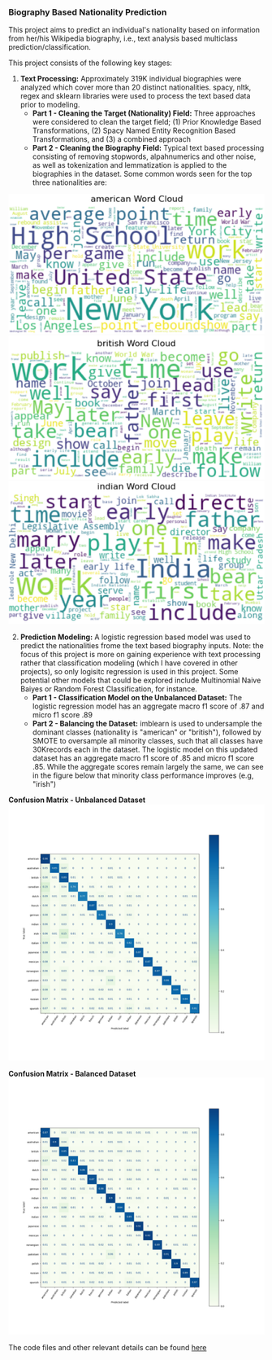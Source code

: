 ### Biography Based Nationality Prediction

This project aims to predict an individual's nationality based on information from her/his Wikipedia biography, i.e., text analysis based multiclass prediction/classification. 

This project consists of the following key stages:
1. <b>Text Processing:</b> Approximately 319K individual biographies were analyzed which cover more than 20 distinct nationalities. spacy, nltk, regex and sklearn libraries were used to process the text based data prior to modeling.
   * <b>Part 1 - Cleaning the Target (Nationality) Field:</b> Three approaches were considered to clean the target field; (1) Prior Knowledge Based Transformations, (2) Spacy Named Entity Recognition Based Transformations, and (3) a combined approach
   * <b>Part 2 - Cleaning the Biography Field:</b> Typical text based processing consisting of removing stopwords, alpahnumerics and other noise, as well as tokenization and lemmatization is applied to the biographies in the dataset. Some common words seen for the top three nationalities are:
     
![american_wc.png](NationalityPrediction/Images/american_wc.png)
![british_wc.png](NationalityPrediction/Images/british_wc.png)
![indian_wc.png](NationalityPrediction/Images/indian_wc.png)
    

2. <b>Prediction Modeling:</b> A logistic regression based model was used to predict the nationalities frome the text based biography inputs. Note: the focus of this project is more on gaining experience with text processing rather that classification modeling (which I have covered in other projects), so only logisitc regression is used in this project. Some potential other models that could be explored include Multinomial Naive Baiyes or Random Forest Classification, for instance.
   * <b>Part 1 - Classification Model on the Unbalanced Dataset:</b> The logistic regression model has an aggregate macro f1 score of .87 and micro f1 score .89 
   * <b>Part 2 - Balancing the Dataset:</b> imblearn is used to undersample the dominant classes (nationality is "american" or "british"), followed by SMOTE to oversample all minority classes, such that all classes have 30Krecords each in the dataset. The logistic model on this updated dataset has an aggregate macro f1 score of .85 and micro f1 score .85. While the aggregate scores remain largely the same, we can see in the figure below that minority class performance improves (e.g, "irish")

<b>Confusion Matrix - Unbalanced Dataset</b>
![LogReg_ConfMatrix.png](NationalityPrediction/Images/LogReg_ConfMatrix.png)

<b>Confusion Matrix - Balanced Dataset</b>
![LogReg_Bal_ConfMatrix.png](NationalityPrediction/Images/LogReg_Bal_ConfMatrix.png)

The code files and other relevant details can be found [here](https://github.com/prarid/BiographyBased_NationalityPrediction/blob/main/NationalityPrediction/WikiNationalityPrediction.ipynb)
